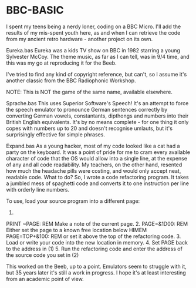 # BBC-BASIC
I spent my teens being a nerdy loner, coding on a BBC Micro. I'll add the results of my mis-spent youth here, 
as and when I can retrieve the code from my ancient retro hardware - another project on its own.

Eureka.bas
Eureka was a kids TV show on BBC in 1982 starring a young Sylvester McCoy. The theme music, as far as I can tell, was in 9/4 time, 
and this was my go at reproducing it for the Beeb.

I've tried to find any kind of copyright reference, but can't, so I assume it's another classic from the BBC Radiophonic Workshop.

NOTE: This is NOT the game of the same name, available elsewhere.

Sprache.bas
This uses Superior Software's Speech!
It's an attempt to force the speech emulator to pronounce German sentences correctly by converting German vowels, constantants, dipthongs 
and numbers into their British English equivalents.
It's by no means complete - for one thing it only copes with numbers up to 20 and doesn't recognise umlauts, but it's surprisingly effective 
for simple phrases.

Expand.bas
As a young hacker, most of my code looked like a cat had a party on the keyboard. It was a point of pride for me to cram every available character
of code that the OS would allow into a single line, at the expense of any and all code readability.
My teachers, on the other hand, resented how much the headache pills were costing, and would only accept neat, readable code.
What to do?
So, I wrote a code refactoring program. It takes a jumbled mess of spaghetti code and converts it to one instruction per line with orderly line numbers.

To use, load your source program into a different page:

1.
PRINT ~PAGE: REM Make a note of the current page.
2.
PAGE=&1D00: REM Either set the page to a known free location below HIMEM
PAGE=TOP+&100: REM or set it above the top of the refactoring code.
3.
Load or write your code into the new location in memory.
4.
Set PAGE back to the address in (1)
5.
Run the refactoring code and enter the address of the source code you set in (2)

This worked on the Beeb, up to a point. Emulators seem to struggle with it, but 35 years later it's still a work in progress.
I hope it's at least interesting from an academic point of view.